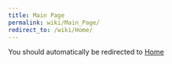 ```yaml
---
title: Main Page
permalink: wiki/Main_Page/
redirect_to: /wiki/Home/
---
```


You should automatically be redirected to [Home](/wiki/Home/)
